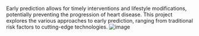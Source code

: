 Early prediction allows for timely interventions and lifestyle modifications, potentially preventing the progression of heart disease. This  project explores the various approaches to early prediction, ranging from traditional risk factors to cutting-edge technologies.
![image](https://github.com/ranapiya/Early-Prediction-of-Lifestyle-Disease/assets/127029448/1def5548-a055-4d0a-bbfd-dd0dce6d6a26)
